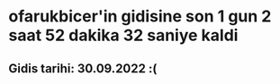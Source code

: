 # ofarukbicer'in gidisine son 1 gun 2 saat 52 dakika 32 saniye kaldi

## Gidis tarihi: 30.09.2022 :(